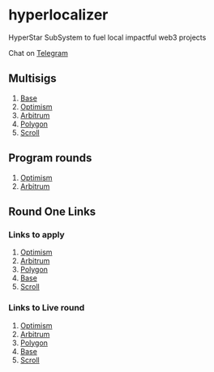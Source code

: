 # hyperlocalizer
HyperStar SubSystem to fuel local impactful web3 projects

Chat on [Telegram](https://t.me/hyperlocalizer_chat)
## Multisigs

1. [Base](https://basescan.org/address/0xD50B9c59157Fd0C8fF5249DBE2c3403441AbBd93)
2. [Optimism](https://optimistic.etherscan.io/address/0xD50B9c59157Fd0C8fF5249DBE2c3403441AbBd93)
3. [Arbitrum](https://arbiscan.io/address/0x22d946943D601FF97d14Bf6E3B7bed4FE1163F8F)
4. [Polygon](https://polygonscan.com/address/0xD61E56C2b99FF0c62B5d650BCce8C1eEFbFFA6fE)
5. [Scroll](https://scrollscan.com/address/0xD61E56C2b99FF0c62B5d650BCce8C1eEFbFFA6fE)

## Program rounds

1. [Optimism](https://manager.gitcoin.co/#/program/0x690ca3292c6b22f71dc881efdc80938eefff014d8cd92fd950819287f758d229)
2. [Arbitrum](https://manager.gitcoin.co/#/program/0xa67e7c7554aff7e74b2d6f23aea1ceff64ad69052d4b46ac2c722b7f2fcdb7db)


## Round One Links

### Links to apply

1. [Optimism](https://builder.gitcoin.co/#/chains/10/rounds/18)
2. [Arbitrum](https://builder.gitcoin.co/#/chains/42161/rounds/38)
3. [Polygon](https://builder.gitcoin.co/#/chains/137/rounds/10)
4. [Base](https://builder.gitcoin.co/#/chains/8453/rounds/10)
5. [Scroll](https://builder.gitcoin.co/#/chains/534352/rounds/6)

### Links to Live round
1. [Optimism](https://explorer.gitcoin.co/#/round/10/18)
2. [Arbitrum](https://explorer.gitcoin.co/#/round/42161/38)
3. [Polygon](https://explorer.gitcoin.co/#/round/137/10)
4. [Base](https://explorer.gitcoin.co/#/round/8453/10)
5. [Scroll](https://explorer.gitcoin.co/#/round/534352/6)

